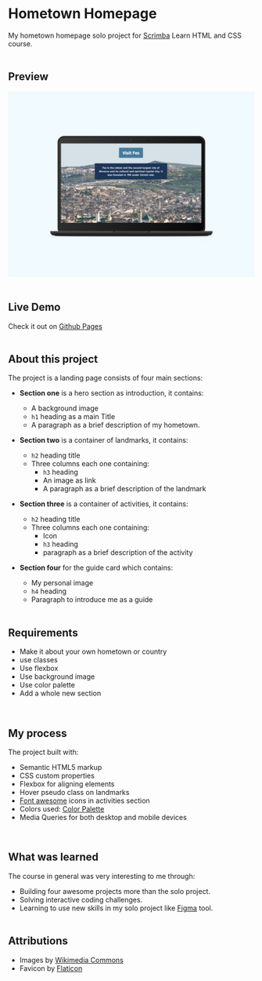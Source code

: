 # Hometown Homepage
My hometown homepage solo project for [Scrimba](https://scrimba.com/learn/htmlandcss) Learn HTML and CSS course.<br>
<br>

## Preview 
![the project preview](./images/preview.png)</br>
</br>

## Live Demo
Check it out on [Github Pages](https://redwanhaitami.github.io/hometown-homepage/)<br>
<br>

## About this project 
The project is a landing page consists of four main sections:

- **Section one** is a hero section as introduction, it contains:
  - A background image
  - `h1` heading as a main Title
  - A paragraph as a brief description of my hometown.

- **Section two** is a container of landmarks, it contains:
  - `h2` heading title
  - Three columns each one containing:
    - `h3` heading
    - An image as link
    - A paragraph as a brief description of the landmark 
  
- **Section three** is a container of activities, it contains:
  - `h2` heading title
  - Three columns each one containing:
    - Icon
    - `h3` heading
    - paragraph as a brief description of the activity
  
- **Section four** for the guide card which contains:
    - My personal image
    - `h4` heading 
    - Paragraph to introduce me as a guide<br>
  <br>
  
## Requirements 

- Make it about your own hometown or country
- use classes
- Use flexbox
- Use background image
- Use color palette
- Add a whole new section<br>
<br>

## My process 

The project built with: 

- Semantic HTML5 markup
- CSS custom properties
- Flexbox for aligning elements
- Hover pseudo class on landmarks
- [Font awesome](https://fontawesome.com/) icons in activities section
- Colors used: [Color Palette](https://coolors.co/ffffff-f1fafe-a8dadc-457b9d-1d3557)
- Media Queries for both desktop and mobile devices<br>
<br>

## What was learned

The course in general was very interesting to me through: 

- Building four awesome projects more than the solo project.
- Solving interactive coding challenges.
- Learning to use new skills in my solo project like [Figma](https://www.figma.com/file/2QuGfAOcHaZJ6aHXfuamnK/Hometown-Homepage?type=design&node-id=0-1&mode=design) tool.<br>
  <br>
  
## Attributions

- Images by [Wikimedia Commons](https://commons.wikimedia.org/wiki/Main_Page)
- Favicon by [Flaticon](https://www.flaticon.com/)
